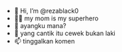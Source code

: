 - 👋 Hi, I’m @rezablack0
- 🙆‍♀️ my mom is my superhero
- 🌱 ayangku mana?
- 💞️ yang cantik itu cewek bukan laki
- 📫 tinggalkan komen

<!---
rezablack0/rezablack0 is a ✨ special ✨ repository because its `README.md` (this file) appears on your GitHub profile.
You can click the Preview link to take a look at your changes.
--->
